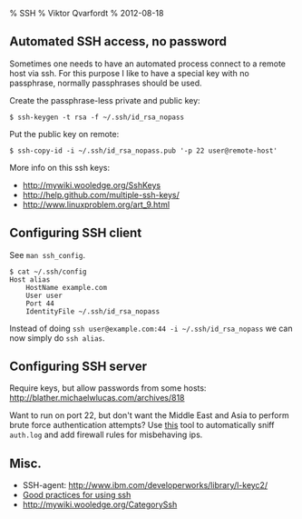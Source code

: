 % SSH
% Viktor Qvarfordt
% 2012-08-18


## Automated SSH access, no password

Sometimes one needs to have an automated process connect to a remote
host via ssh. For this purpose I like to have a special key with no
passphrase, normally passphrases should be used.

Create the passphrase-less private and public key:

    $ ssh-keygen -t rsa -f ~/.ssh/id_rsa_nopass

Put the public key on remote:

    $ ssh-copy-id -i ~/.ssh/id_rsa_nopass.pub '-p 22 user@remote-host'

More info on this ssh keys:

- <http://mywiki.wooledge.org/SshKeys>
- <http://help.github.com/multiple-ssh-keys/>
- <http://www.linuxproblem.org/art_9.html>


## Configuring SSH client

See `man ssh_config`.

    $ cat ~/.ssh/config
    Host alias
        HostName example.com
        User user
        Port 44
        IdentityFile ~/.ssh/id_rsa_nopass

Instead of doing `ssh user@example.com:44 -i ~/.ssh/id_rsa_nopass` we
can now simply do `ssh alias`.

## Configuring SSH server

Require keys, but allow passwords from some hosts:
<http://blather.michaelwlucas.com/archives/818>

Want to run on port 22, but don't want the Middle East and Asia to
perform brute force authentication attempts? Use [this](LINK_MISSING)
tool to automatically sniff `auth.log` and add firewall rules for
misbehaving ips.


## Misc.

- SSH-agent: <http://www.ibm.com/developerworks/library/l-keyc2/>
- [Good practices for using ssh](http://lackof.org/taggart/hacking/ssh/)
- <http://mywiki.wooledge.org/CategorySsh>
